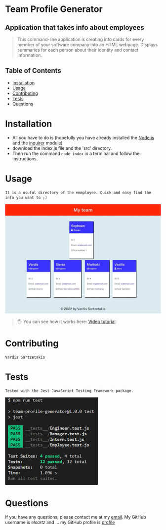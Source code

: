  
  # Team Profile Generator
  
  ## Application that takes info about employees
  
  > This command-line application is creating info cards for every member of your software company into an HTML webpage. Displays summaries for each person about their identity and contact information. 

  ## Table of Contents
  - [Installation](#installation)
  - [Usage](#usage)
  - [Contributing](#contributing)
  - [Tests](#tests)
  - [Questions](#questions)

  # Installation
   - All you have to do is (hopefully you have already installed the [Node.js](https://nodejs.org/en/download/) and the [inquirer](https://www.npmjs.com/package/inquirer) module) 
   - download the index.js file and the 'src' directory. 
   - Then run the command ```node index``` in a terminal and follow the instructions.

  # Usage
    It is a usuful directory of the emmployee. Quick and easy find the info you want to ;)
   ![Screenshot](https://github.com/elsartz/team-profile-generator/blob/main/screenshoot.jpeg)
   
   >🖐️ You can see how it works here: [Video tutorial](https://youtu.be/0siQOgt86PY)

  # Contributing
    Vardis Sartzetakis
   
   

  # Tests
    Tested with the Jest JavaScript Testing Framework package.
   ![Tests](https://github.com/elsartz/team-profile-generator/blob/main/Screenshot%20of%20tests.png)

  # Questions
  If you have any questions, please contact me at my [email](mailto:elsartz@gmail.com).
  My GitHub username is *elsartz* and ...
  my GitHub profile is [profile](http://github.com/elsartz)
